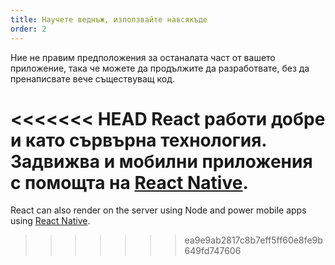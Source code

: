 ```yaml
---
title: Научете веднъж, използвайте навсякъде
order: 2
---
```


Ние не правим предположения за останалата част от вашето приложение, така че можете да продължите да разработвате, без да пренаписвате вече съществуващ код.

<<<<<<< HEAD
React работи добре и като сървърна технология. Задвижва и мобилни приложения с помощта на [React Native](https://facebook.github.io/react-native/).
=======
React can also render on the server using Node and power mobile apps using [React Native](https://reactnative.dev/).
>>>>>>> ea9e9ab2817c8b7eff5ff60e8fe9b649fd747606
